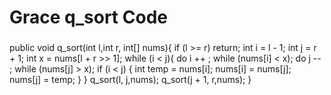 # Grace q_sort Code


### 
public void q_sort(int l,int r, int[] nums){
        if (l >= r) return;
        int i = l - 1;
        int j = r + 1; 
        int x = nums[l + r >> 1];
        while (i < j){
            do i ++ ; while (nums[i] < x);
            do j -- ; while (nums[j] > x);
            if (i < j) {
                int temp = nums[i];
                nums[i] = nums[j];
                nums[j] = temp;
            }
        }
        q_sort(l, j,nums);
        q_sort(j + 1, r,nums);
}

